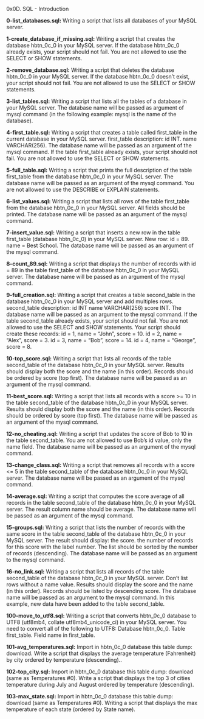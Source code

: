 0x0D. SQL - Introduction


**0-list_databases.sql:** Writing a script that lists all databases of your MySQL server.


**1-create_database_if_missing.sql:** Writing a script that creates the database hbtn_0c_0 in your MySQL server.
If the database hbtn_0c_0 already exists, your script should not fail.
You are not allowed to use the SELECT or SHOW statements.


**2-remove_database.sql:** Writing a script that deletes the database hbtn_0c_0 in your MySQL server.
If the database hbtn_0c_0 doesn’t exist, your script should not fail.
You are not allowed to use the SELECT or SHOW statements.


**3-list_tables.sql:** Writing a script that lists all the tables of a database in your MySQL server.
The database name will be passed as argument of mysql command (in the following example: mysql is the name of the database).


**4-first_table.sql:** Writing a script that creates a table called first_table in the current database in your MySQL server.
first_table description:
id INT.
name VARCHAR(256).
The database name will be passed as an argument of the mysql command.
If the table first_table already exists, your script should not fail.
You are not allowed to use the SELECT or SHOW statements.


**5-full_table.sql:** Writing a script that prints the full description of the table first_table from the database hbtn_0c_0 in your MySQL server.
The database name will be passed as an argument of the mysql command.
You are not allowed to use the DESCRIBE or EXPLAIN statements.


**6-list_values.sql:** Writing a script that lists all rows of the table first_table from the database hbtn_0c_0 in your MySQL server.
All fields should be printed.
The database name will be passed as an argument of the mysql command.


**7-insert_value.sql:** Writing a script that inserts a new row in the table first_table (database hbtn_0c_0) in your MySQL server.
New row:
id = 89.
name = Best School.
The database name will be passed as an argument of the mysql command.


**8-count_89.sql:** Writing a script that displays the number of records with id = 89 in the table first_table of the database hbtn_0c_0 in your MySQL server.
The database name will be passed as an argument of the mysql command.


**9-full_creation.sql:** Writing a script that creates a table second_table in the database hbtn_0c_0 in your MySQL server and add multiples rows.
second_table description:
id INT
name VARCHAR(256)
score INT.
The database name will be passed as an argument to the mysql command.
If the table second_table already exists, your script should not fail.
You are not allowed to use the SELECT and SHOW statements.
Your script should create these records:
id = 1, name = “John”, score = 10.
id = 2, name = “Alex”, score = 3.
id = 3, name = “Bob”, score = 14.
id = 4, name = “George”, score = 8.


**10-top_score.sql:** Writing a script that lists all records of the table second_table of the database hbtn_0c_0 in your MySQL server.
Results should display both the score and the name (in this order).
Records should be ordered by score (top first).
The database name will be passed as an argument of the mysql command.


**11-best_score.sql:** Writing a script that lists all records with a score >= 10 in the table second_table of the database hbtn_0c_0 in your MySQL server.
Results should display both the score and the name (in this order).
Records should be ordered by score (top first).
The database name will be passed as an argument of the mysql command.


**12-no_cheating.sql:** Writing a script that updates the score of Bob to 10 in the table second_table.
You are not allowed to use Bob’s id value, only the name field.
The database name will be passed as an argument of the mysql command.


**13-change_class.sql:** Writing a script that removes all records with a score <= 5 in the table second_table of the database hbtn_0c_0 in your MySQL server.
The database name will be passed as an argument of the mysql command.


**14-average.sql:** Writing a script that computes the score average of all records in the table second_table of the database hbtn_0c_0 in your MySQL server.
The result column name should be average.
The database name will be passed as an argument of the mysql command.


**15-groups.sql:** Writing a script that lists the number of records with the same score in the table second_table of the database hbtn_0c_0 in your MySQL server.
The result should display:
the score.
the number of records for this score with the label number.
The list should be sorted by the number of records (descending).
The database name will be passed as an argument to the mysql command.


**16-no_link.sql:** Writing a script that lists all records of the table second_table of the database hbtn_0c_0 in your MySQL server.
Don’t list rows without a name value.
Results should display the score and the name (in this order).
Records should be listed by descending score.
The database name will be passed as an argument to the mysql command.
In this example, new data have been added to the table second_table.


**100-move_to_utf8.sql:** Writing a script that converts hbtn_0c_0 database to UTF8 (utf8mb4, collate utf8mb4_unicode_ci) in your MySQL server.
You need to convert all of the following to UTF8:
Database hbtn_0c_0.
Table first_table.
Field name in first_table.


**101-avg_temperatures.sql:** Import in hbtn_0c_0 database this table dump: download.
Write a script that displays the average temperature (Fahrenheit) by city ordered by temperature (descending)..


**102-top_city.sql:** Import in hbtn_0c_0 database this table dump: download (same as Temperatures #0).
Write a script that displays the top 3 of cities temperature during July and August ordered by temperature (descending).


**103-max_state.sql:** Import in hbtn_0c_0 database this table dump: download (same as Temperatures #0).
Writing a script that displays the max temperature of each state (ordered by State name).
